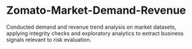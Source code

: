 # Zomato-Market-Demand-Revenue
Conducted demand and revenue trend analysis on market datasets, applying integrity checks and exploratory analytics to extract business signals relevant to risk evaluation.
